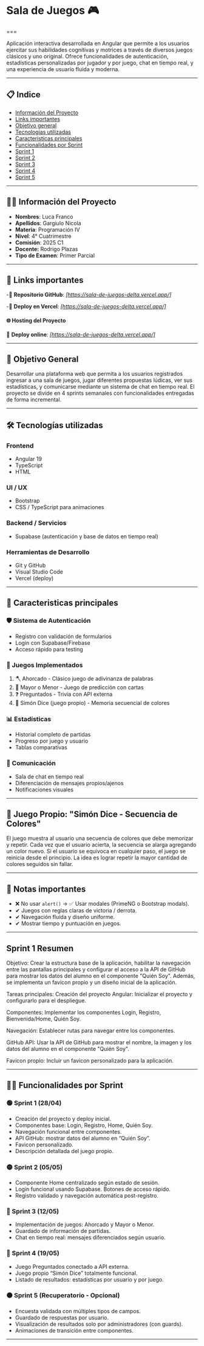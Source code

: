 
# Sala de Juegos 🎮
===

Aplicación interactiva desarrollada en Angular que permite a los usuarios ejercitar sus habilidades cognitivas y motrices a través de diversos juegos clásicos y uno original. Ofrece funcionalidades de autenticación, estadísticas personalizadas por jugador y por juego, chat en tiempo real, y una experiencia de usuario fluida y moderna.

---
## 📋 Indice
- [Información del Proyecto](#-información-del-proyecto)
- [Links importantes](#-links-importantes)
- [Objetivo general](#-objetivo-general)
- [Tecnologias utilizadas](#-tecnologias-utilizadas)
- [Caracteristicas principales](#-caracteristicas-principales)
- [Funcionalidades por Sprint](#-funcionalidades-por-sprint)
- [Sprint 1](#-sprint-1)
- [Sprint 2](#-sprint-2)
- [Sprint 3](#-sprint-3)
- [Sprint 4](#-sprint-4)
- [Sprint 5](#-sprint-5)

---

## 👨‍💻 Información del Proyecto
- **Nombres**: Luca Franco
- **Apellidos**: Gargiulo Nicola
- **Materia**: Programación IV
- **Nivel**: 4° Cuatrimestre 
- **Comisión**: 2025 C1
- **Docente:** Rodrigo Plazas  
- **Tipo de Examen**: Primer Parcial

---

## 🔗 Links importantes

-🔗 **Repositorio GitHub**: *[https://sala-de-juegos-delta.vercel.app/]*

-🔗 **Deploy en Vercel**: *[https://sala-de-juegos-delta.vercel.app/]*

#### 🌐 Hosting del Proyecto

🔗 **Deploy online**: *[https://sala-de-juegos-delta.vercel.app/]*

---

## 🎯 Objetivo General

Desarrollar una plataforma web que permita a los usuarios registrados ingresar a una sala de juegos, jugar diferentes propuestas lúdicas, ver sus estadísticas, y comunicarse mediante un sistema de chat en tiempo real. El proyecto se divide en 4 sprints semanales con funcionalidades entregadas de forma incremental.


---

## 🛠️ Tecnologías utilizadas

### Frontend
- Angular 19
- TypeScript
- HTML

### UI / UX
- Bootstrap
- CSS / TypeScript para animaciones

### Backend / Servicios
- Supabase (autenticación y base de datos en tiempo real)

### Herramientas de Desarrollo
- Git y GitHub
- Visual Studio Code
- Vercel (deploy)

---

## 🌟 Caracteristicas principales

### 🛡️ Sistema de Autenticación
- Registro con validación de formularios
- Login con Supabase/Firebase
- Acceso rápido para testing

### 🎲 Juegos Implementados
1. 🪓 Ahorcado - Clásico juego de adivinanza de palabras
2. 🔢 Mayor o Menor - Juego de predicción con cartas
3. ❓  Preguntados - Trivia con API externa
4. 🧠 Simón Dice (juego propio) - Memoria secuencial de colores

### 📊 Estadísticas
- Historial completo de partidas
- Progreso por juego y usuario
- Tablas comparativas

### 💬 Comunicación
- Sala de chat en tiempo real
- Diferenciación de mensajes propios/ajenos
- Notificaciones visuales


---


## 🧠 Juego Propio: "Simón Dice - Secuencia de Colores"
El juego muestra al usuario una secuencia de colores que debe memorizar y repetir.
Cada vez que el usuario acierta, la secuencia se alarga agregando un color nuevo.
Si el usuario se equivoca en cualquier paso, el juego se reinicia desde el principio.
La idea es lograr repetir la mayor cantidad de colores seguidos sin fallar.

---

## 📌 Notas importantes
- ❌ No usar `alert()` → ✅ Usar modales (PrimeNG o Bootstrap modals).
- ✔ Juegos con reglas claras de victoria / derrota.
- ✔ Navegación fluida y diseño uniforme.
- ✔ Mostrar tiempo y puntuación en juegos.

---


## Sprint 1 Resumen
Objetivo:
Crear la estructura base de la aplicación, habilitar la navegación entre las pantallas principales y configurar el acceso a la API de GitHub para mostrar los datos del alumno en el componente "Quién Soy". Además, se implementa un favicon propio y un diseño inicial de la aplicación.

Tareas principales:
Creación del proyecto Angular: Inicializar el proyecto y configurarlo para el despliegue.

Componentes: Implementar los componentes Login, Registro, Bienvenida/Home, Quién Soy.

Navegación: Establecer rutas para navegar entre los componentes.

GitHub API: Usar la API de GitHub para mostrar el nombre, la imagen y los datos del alumno en el componente "Quién Soy".

Favicon propio: Incluir un favicon personalizado para la aplicación.

---

## 🧑‍💼 Funcionalidades por Sprint

### 🟢 Sprint 1 (28/04)
- Creación del proyecto y deploy inicial.
- Componentes base: Login, Registro, Home, Quién Soy.
- Navegación funcional entre componentes.
- API GitHub: mostrar datos del alumno en “Quién Soy”.
- Favicon personalizado.
- Descripción detallada del juego propio.

### 🟡 Sprint 2 (05/05)
- Componente Home centralizado según estado de sesión.
- Login funcional usando Supabase. Botones de acceso rápido.
- Registro validado y navegación automática post-registro.

### 🔵 Sprint 3 (12/05)
- Implementación de juegos: Ahorcado y Mayor o Menor.
- Guardado de información de partidas.
- Chat en tiempo real: mensajes diferenciados según usuario.

### 🔴 Sprint 4 (19/05)
- Juego Preguntados conectado a API externa.
- Juego propio “Simón Dice” totalmente funcional.
- Listado de resultados: estadísticas por usuario y por juego.

### ⚫ Sprint 5 (Recuperatorio - Opcional)
- Encuesta validada con múltiples tipos de campos.
- Guardado de respuestas por usuario.
- Visualización de resultados solo por administradores (con guards).
- Animaciones de transición entre componentes.

---